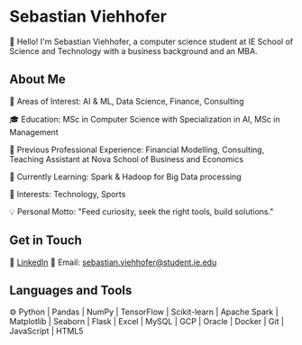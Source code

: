 # Sebastian Viehhofer

👋 Hello! I'm Sebastian Viehhofer, a computer science student at IE School of Science and Technology with a business background and an MBA.

## About Me

🧪 Areas of Interest: AI & ML, Data Science, Finance, Consulting

🎓 Education: MSc in Computer Science with Specialization in AI, MSc in Management

💼 Previous Professional Experience: Financial Modelling, Consulting, Teaching Assistant at Nova School of Business and Economics

🧠 Currently Learning: Spark & Hadoop for Big Data processing

🗻 Interests: Technology, Sports

💡 Personal Motto: "Feed curiosity, seek the right tools, build solutions."

## Get in Touch

💼 [LinkedIn](https://www.linkedin.com/in/sebastian-viehhofer/)
📧 Email: sebastian.viehhofer@student.ie.edu

## Languages and Tools

⚙️ Python | Pandas | NumPy | TensorFlow | Scikit-learn | Apache Spark | Matplotlib | Seaborn | Flask | Excel | MySQL | GCP | Oracle | Docker | Git | JavaScript | HTML5

